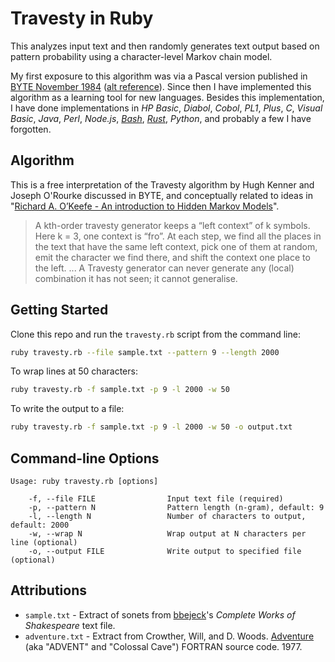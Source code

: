 # Travesty in Ruby

This analyzes input text and then randomly generates text output based on pattern probability using a character-level Markov chain model.

My first exposure to this algorithm was via a Pascal version published in
[BYTE November 1984](https://www.scribd.com/doc/99613420/Travesty-in-Byte)
([alt reference](https://archive.org/stream/byte-magazine-1984-11/1984_11_BYTE_09-12_New_Chips#page/n129/mode/2up)).
Since then I have implemented this algorithm as a learning tool for new
languages. Besides this implementation, I have done implementations in
*HP Basic*,
*Diabol*,
*Cobol*,
*PL1*,
*Plus*,
*C*,
*Visual Basic*,
*Java*,
*Perl*,
*Node.js*,
[*Bash*](https://github.com/rodneyshupe/travestysh),
[*Rust*](https://github.com/rodneyshupe/travestyrs),
*Python*,
and probably a few I have forgotten.

## Algorithm

This is a free interpretation of the Travesty algorithm by Hugh Kenner and
Joseph O'Rourke discussed in BYTE, and conceptually related to ideas in
"[Richard A. O’Keefe - An introduction to Hidden Markov Models](https://www.cs.otago.ac.nz/cosc348/hmm/hmm.pdf)".

> A kth-order travesty generator keeps a “left context” of k symbols. Here
> k = 3, one context is “fro”. At each step, we find all the places in the
> text that have the same left context, pick one of them at random, emit the
> character we find there, and shift the context one place to the left.
> ...
> A Travesty generator can never generate any (local) combination it has not
> seen; it cannot generalise.

## Getting Started

Clone this repo and run the `travesty.rb` script from the command line:

```sh
ruby travesty.rb --file sample.txt --pattern 9 --length 2000
```

To wrap lines at 50 characters:

```sh
ruby travesty.rb -f sample.txt -p 9 -l 2000 -w 50
```

To write the output to a file:

```sh
ruby travesty.rb -f sample.txt -p 9 -l 2000 -w 50 -o output.txt
```

## Command-line Options

```text
Usage: ruby travesty.rb [options]

    -f, --file FILE                Input text file (required)
    -p, --pattern N                Pattern length (n-gram), default: 9
    -l, --length N                 Number of characters to output, default: 2000
    -w, --wrap N                   Wrap output at N characters per line (optional)
    -o, --output FILE              Write output to specified file (optional)
```

## Attributions

* `sample.txt` - Extract of sonets from
  [bbejeck](https://github.com/bbejeck/hadoop-algorithms/blob/master/src/shakespeare.txt)'s
  *Complete Works of Shakespeare* text file.
* `adventure.txt` - Extract from Crowther, Will, and D. Woods.
  [Adventure](http://mirror.ifarchive.org/if-archive/games/source/adv350-pdp10.tar.gz)
  (aka "ADVENT" and "Colossal Cave") FORTRAN source code. 1977.
  